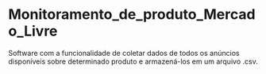 # Monitoramento_de_produto_Mercado_Livre
Software com a funcionalidade de coletar dados de todos os anúncios disponíveis sobre determinado produto e armazená-los em um arquivo .csv.
